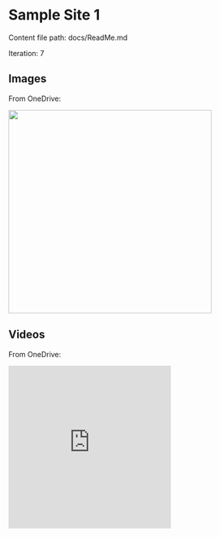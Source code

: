 # Sample Site 1

Content file path: docs/ReadMe.md

Iteration: 7

## Images

From OneDrive:  

<img src="https://onedrive.live.com/embed?resid=C38607DC2689EAA%21120962&authkey=%21AFgb7svWtBiUcj4" width="400"/>

## Videos

From OneDrive:

<iframe src="https://onedrive.live.com/embed?resid=CB3DEB5FC699256B%2148588&authkey=!AAdVKpNoYsiTKak" width="320" height="320" frameborder="0" scrolling="no" allowfullscreen></iframe>